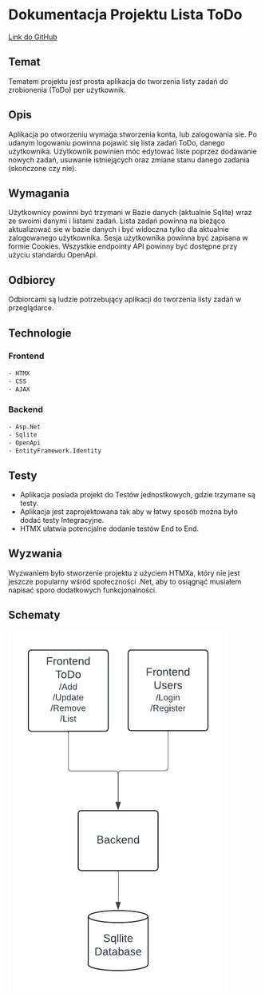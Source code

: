 # Dokumentacja Projektu Lista ToDo

[Link do GitHub](https://github.com/HubiBoar/WsbToDo)

## Temat

Tematem projektu jest prosta aplikacja do tworzenia listy zadań do zrobionenia (ToDo) per użytkownik.

## Opis

Aplikacja po otworzeniu wymaga stworzenia konta, lub zalogowania sie. Po udanym logowaniu powinna pojawić się lista zadań ToDo, danego użytkownika.
Użytkownik powinien móc edytować liste poprzez dodawanie nowych zadań, usuwanie istniejących oraz zmiane stanu danego zadania (skończone czy nie).

## Wymagania

Użytkownicy powinni być trzymani w Bazie danych (aktualnie Sqlite) wraz ze swoimi danymi i listami zadań.
Lista zadań powinna na bieżąco aktualizować sie w bazie danych i być widoczna tylko dla aktualnie zalogowanego użytkownika.
Sesja użytkownika powinna być zapisana w formie Cookies.
Wszystkie endpointy API powinny być dostępne przy użyciu standardu OpenApi.

## Odbiorcy

Odbiorcami są ludzie potrzebujący aplikacji do tworzenia listy zadań w przeglądarce.



## Technologie

### Frontend
    - HTMX
    - CSS
    - AJAX
### Backend
    - Asp.Net
    - Sqlite
    - OpenApi
    - EntityFramework.Identity

## Testy

- Aplikacja posiada projekt do Testów jednostkowych, gdzie trzymane są testy.
- Aplikacja jest zaprojektowana tak aby w łatwy sposób można było dodać testy Integracyjne.
- HTMX ułatwia potencjalne dodanie testów End to End.

## Wyzwania

Wyzwaniem było stworzenie projektu z użyciem HTMXa, który nie jest jeszcze popularny wśród społeczności .Net,
aby to osiągnąć musiałem napisać sporo dodatkowych funkcjonalności.

## Schematy

![Schemat](Schemat.png)